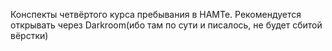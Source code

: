 Конспекты четвёртого курса пребывания в НАМТе. 
Рекомендуется открывать через Darkroom(ибо там по сути и писалось, не будет сбитой вёрстки)
